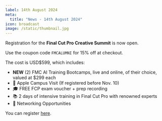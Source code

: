 ```yaml
---
label: 14th August 2024
meta:
  title: "News - 14th August 2024"
icon: broadcast
image: /static/thumbnail.jpg
---
```


Registration for the **Final Cut Pro Creative Summit** is now open.

Use the coupon code `FMCALUMNI` for 15% off at checkout.

The cost is USD$599, which includes:

- **NEW** (2) FMC AI Training Bootcamps, live and online, of their choice, valued at $299 each
- 🍏 Apple Campus Visit (If registered before Nov. 10)
- 🎓 FREE FCP exam voucher + prep recording
- 📚 2 days of intensive training in Final Cut Pro with renowned experts
- 🤝 Networking Opportunities

You can register [here](https://www.eventbrite.com/e/final-cut-pro-creative-summit-2024-tickets-965178022447).